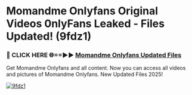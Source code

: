 # Momandme Onlyfans Original Videos 0nlyFans Leaked - Files Updated! (9fdz1)

<h3>🔴 CLICK HERE 🌐==►► <a href="https://tinyurl.com/4seja8ks" rel="nofollow">Momandme Onlyfans Updated Files</a></h3>

Get Momandme Onlyfans and all content. Now you can access all videos and pictures of Momandme Onlyfans. New Updated Files 2025!

[![9fdz1](https://i.imgur.com/EWjZXRe.gif)](https://tinyurl.com/4seja8ks)
